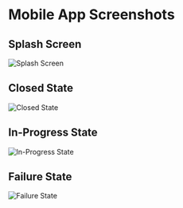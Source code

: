 # Mobile App Screenshots

## Splash Screen

![Splash Screen](./screenshots/splashscreen.png)

## Closed State

![Closed State](./screenshots/closed.png)

## In-Progress State

![In-Progress State](./screenshots/in-progress.png)

## Failure State

![Failure State](./screenshots/failure.png)
